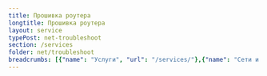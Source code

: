 ```yaml
---
title: Прошивка роутера
longtitle: Прошивка роутера
layout: service
typePost: net-troubleshoot
section: /services
folder: net/troubleshoot
breadcrumbs: [{"name": "Услуги", "url": "/services/"},{"name": "Сети и интернет", "url": "/services/net/"},{"name": "Решение проблем", "url":  "/services/net/troubleshoot/"}]
---
```


